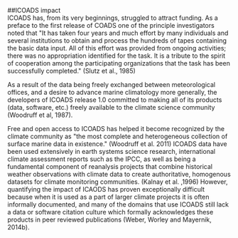 ##ICOADS impact
<br>
ICOADS has, from its very beginnings, struggled to attract funding. As a preface to the first release of COADS one of the principle investigators noted that "It has taken four years and much effort by many individuals and several institutions to obtain and process the hundreds of tapes containing the basic data input. All of this effort was provided from ongoing activities; there was no appropriation identified for the task. It is a tribute to the spirit of cooperation among the participating organizations that the task has been successfully completed." (Slutz et al., 1985)

As a result of the data being freely exchanged between meteorological offices, and a desire to advance marine climatology more generally, the developers of ICOADS release 1.0 committed to making all of its products (data, software, etc.) freely available to the climate science community (Woodruff et al, 1987). 

Free and open access to ICOADS has helped it become recognized by the climate community as  "the most complete and heterogeneous collection of surface marine data in existence." (Woodruff et al. 2011) ICOADS data have been used extensively in earth systems science research, international climate assessment reports such as the IPCC, as well as being a fundamental component of reanalysis projects that combine historical weather observations with climate data to create authoritative, homogenous datasets for climate monitoring communities.  (Kalnay et al. ,1996) However, quantifying the impact of ICAODS has proven exceptionally difficult because when it is used as a part of larger climate projects it is often informally documented, and many of the domains that use ICOADS still lack a data or software citation culture which formally acknowledges these products in peer reviewed publications (Weber, Worley and Mayernik, 2014b). 